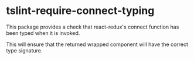 # tslint-require-connect-typing

This package provides a check that react-redux's connect function has been typed when it is invoked.

This will ensure that the returned wrapped component will have the correct type signature.
